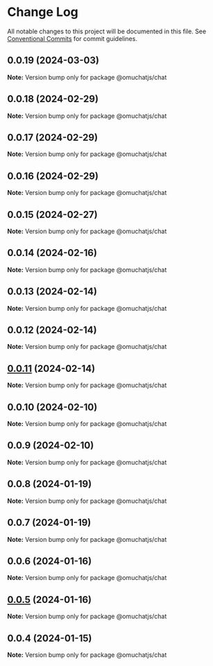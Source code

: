 # Change Log

All notable changes to this project will be documented in this file.
See [Conventional Commits](https://conventionalcommits.org) for commit guidelines.

## 0.0.19 (2024-03-03)

**Note:** Version bump only for package @omuchatjs/chat

## 0.0.18 (2024-02-29)

**Note:** Version bump only for package @omuchatjs/chat

## 0.0.17 (2024-02-29)

**Note:** Version bump only for package @omuchatjs/chat

## 0.0.16 (2024-02-29)

**Note:** Version bump only for package @omuchatjs/chat

## 0.0.15 (2024-02-27)

**Note:** Version bump only for package @omuchatjs/chat

## 0.0.14 (2024-02-16)

**Note:** Version bump only for package @omuchatjs/chat

## 0.0.13 (2024-02-14)

**Note:** Version bump only for package @omuchatjs/chat

## 0.0.12 (2024-02-14)

**Note:** Version bump only for package @omuchatjs/chat

## [0.0.11](https://github.com/OMUCHAT/omuchat.js/compare/v0.0.10...v0.0.11) (2024-02-14)

**Note:** Version bump only for package @omuchatjs/chat

## 0.0.10 (2024-02-10)

**Note:** Version bump only for package @omuchatjs/chat

## 0.0.9 (2024-02-10)

**Note:** Version bump only for package @omuchatjs/chat

## 0.0.8 (2024-01-19)

**Note:** Version bump only for package @omuchatjs/chat

## 0.0.7 (2024-01-19)

**Note:** Version bump only for package @omuchatjs/chat

## 0.0.6 (2024-01-16)

**Note:** Version bump only for package @omuchatjs/chat

## [0.0.5](https://github.com/OMUCHAT/omuchat.js/compare/v0.0.4...v0.0.5) (2024-01-16)

**Note:** Version bump only for package @omuchatjs/chat

## 0.0.4 (2024-01-15)

**Note:** Version bump only for package @omuchatjs/chat

